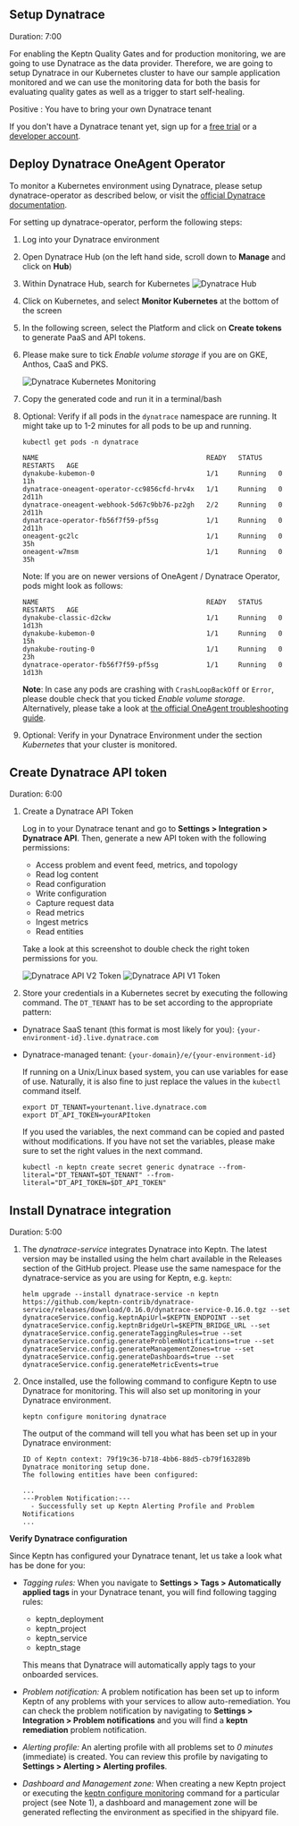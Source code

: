 
## Setup Dynatrace
Duration: 7:00

For enabling the Keptn Quality Gates and for production monitoring, we are going to use Dynatrace as the data provider. Therefore, we are going to setup Dynatrace in our Kubernetes cluster to have our sample application monitored and we can use the monitoring data for both the basis for evaluating quality gates as well as a trigger to start self-healing.

Positive
: You have to bring your own Dynatrace tenant

If you don't have a Dynatrace tenant yet, sign up for a [free trial](https://www.dynatrace.com/trial/) or a [developer account](https://www.dynatrace.com/developer/).

## Deploy Dynatrace OneAgent Operator

To monitor a Kubernetes environment using Dynatrace, please setup dynatrace-operator as described below, or visit the [official Dynatrace documentation](https://www.dynatrace.com/support/help/technology-support/cloud-platforms/kubernetes/deploy-oneagent-k8/).

For setting up dynatrace-operator, perform the following steps:

1. Log into your Dynatrace environment
1. Open Dynatrace Hub (on the left hand side, scroll down to **Manage** and click on **Hub**)
1. Within Dynatrace Hub, search for Kubernetes
   ![Dynatrace Hub](./assets/dt-hub-kubernetes.png)
1. Click on Kubernetes, and select **Monitor Kubernetes** at the bottom of the screen
1. In the following screen, select the Platform and click on **Create tokens** to generate PaaS and API tokens.
1. Please make sure to tick *Enable volume storage* if you are on GKE, Anthos, CaaS and PKS.

   ![Dynatrace Kubernetes Monitoring](./assets/dt-kubernetes-monitor.png)
1. Copy the generated code and run it in a terminal/bash
1. Optional: Verify if all pods in the `dynatrace` namespace are running. It might take up to 1-2 minutes for all pods to be up and running.

    <!-- debug -->
    ```
    kubectl get pods -n dynatrace
    ```

    ```
    NAME                                          READY   STATUS    RESTARTS   AGE
    dynakube-kubemon-0                            1/1     Running   0          11h
    dynatrace-oneagent-operator-cc9856cfd-hrv4x   1/1     Running   0          2d11h
    dynatrace-oneagent-webhook-5d67c9bb76-pz2gh   2/2     Running   0          2d11h
    dynatrace-operator-fb56f7f59-pf5sg            1/1     Running   0          2d11h
    oneagent-gc2lc                                1/1     Running   0          35h
    oneagent-w7msm                                1/1     Running   0          35h
    ```
   
    Note: If you are on newer versions of OneAgent / Dynatrace Operator, pods might look as follows:
    ```
    NAME                                          READY   STATUS    RESTARTS   AGE
    dynakube-classic-d2ckw                        1/1     Running   0          1d13h
    dynakube-kubemon-0                            1/1     Running   0          15h
    dynakube-routing-0                            1/1     Running   0          23h
    dynatrace-operator-fb56f7f59-pf5sg            1/1     Running   0          1d13h
    ```

    **Note**: In case any pods are crashing with `CrashLoopBackOff` or `Error`, please double check that you ticked *Enable volume storage*. Alternatively, please take a look at [the official OneAgent troubleshooting guide](https://www.dynatrace.com/support/help/technology-support/cloud-platforms/kubernetes/maintenance/troubleshoot-deployment-and-connectivity/#anchor_deploy).
   
1. Optional: Verify in your Dynatrace Environment under the section *Kubernetes* that your cluster is monitored.

## Create Dynatrace API token
Duration: 6:00

1. Create a Dynatrace API Token

    Log in to your Dynatrace tenant and go to **Settings > Integration > Dynatrace API**. Then, generate a new API token with the following permissions:

    - Access problem and event feed, metrics, and topology
    - Read log content
    - Read configuration
    - Write configuration
    - Capture request data
    - Read metrics
    - Ingest metrics
    - Read entities

    Take a look at this screenshot to double check the right token permissions for you.

    ![Dynatrace API V2 Token](./assets/dt_apiv2_token.png)
    ![Dynatrace API V1 Token](./assets/dt_apiv1_token.png)

1. Store your credentials in a Kubernetes secret by executing the following command. The `DT_TENANT` has to be set according to the appropriate pattern:
  - Dynatrace SaaS tenant (this format is most likely for you): `{your-environment-id}.live.dynatrace.com`
  - Dynatrace-managed tenant: `{your-domain}/e/{your-environment-id}`

    If running on a Unix/Linux based system, you can use variables for ease of use. Naturally, it is also fine to just replace the values in the `kubectl` command itself.

    <!-- var DT_TENANT -->
    <!-- var DT_API_TOKEN -->

    ```
    export DT_TENANT=yourtenant.live.dynatrace.com
    export DT_API_TOKEN=yourAPItoken
    ```

    If you used the variables, the next command can be copied and pasted without modifications. If you have not set the variables, please make sure to set the right values in the next command.
    
    <!-- command -->
    ```
    kubectl -n keptn create secret generic dynatrace --from-literal="DT_TENANT=$DT_TENANT" --from-literal="DT_API_TOKEN=$DT_API_TOKEN" 
    ```

## Install Dynatrace integration
Duration: 5:00

1. The *dynatrace-service* integrates Dynatrace into Keptn. The latest version may be installed using the helm chart available in the Releases section of the GitHub project. Please use the same namespace for the dynatrace-service as you are using for Keptn, e.g. `keptn`:

    <!-- command bash -->
    ```
    helm upgrade --install dynatrace-service -n keptn https://github.com/keptn-contrib/dynatrace-service/releases/download/0.16.0/dynatrace-service-0.16.0.tgz --set dynatraceService.config.keptnApiUrl=$KEPTN_ENDPOINT --set dynatraceService.config.keptnBridgeUrl=$KEPTN_BRIDGE_URL --set dynatraceService.config.generateTaggingRules=true --set dynatraceService.config.generateProblemNotifications=true --set dynatraceService.config.generateManagementZones=true --set dynatraceService.config.generateDashboards=true --set dynatraceService.config.generateMetricEvents=true 

    ```

1. Once installed, use the following command to configure Keptn to use Dynatrace for monitoring. This will also set up monitoring in your Dynatrace environment.

    <!-- command -->
    ```
    keptn configure monitoring dynatrace
    ```

    The output of the command will tell you what has been set up in your Dynatrace environment:
    ```
    ID of Keptn context: 79f19c36-b718-4bb6-88d5-cb79f163289b
    Dynatrace monitoring setup done.
    The following entities have been configured:
    
    ...
    ---Problem Notification:--- 
      - Successfully set up Keptn Alerting Profile and Problem Notifications
    ...

    ```

**Verify Dynatrace configuration**

Since Keptn has configured your Dynatrace tenant, let us take a look what has be done for you:


- *Tagging rules:* When you navigate to **Settings > Tags > Automatically applied tags** in your Dynatrace tenant, you will find following tagging rules:
    - keptn_deployment
    - keptn_project
    - keptn_service
    - keptn_stage
  
    This means that Dynatrace will automatically apply tags to your onboarded services.

- *Problem notification:* A problem notification has been set up to inform Keptn of any problems with your services to allow auto-remediation. You can check the problem notification by navigating to **Settings > Integration > Problem notifications** and you will find a **keptn remediation** problem notification.

- *Alerting profile:* An alerting profile with all problems set to *0 minutes* (immediate) is created. You can review this profile by navigating to **Settings > Alerting > Alerting profiles**.

- *Dashboard and Management zone:* When creating a new Keptn project or executing the [keptn configure monitoring](https://keptn.sh/docs/0.6.0/reference/cli/commands/keptn_configure_monitoring/) command for a particular project (see Note 1), a dashboard and management zone will be generated reflecting the environment as specified in the shipyard file.
